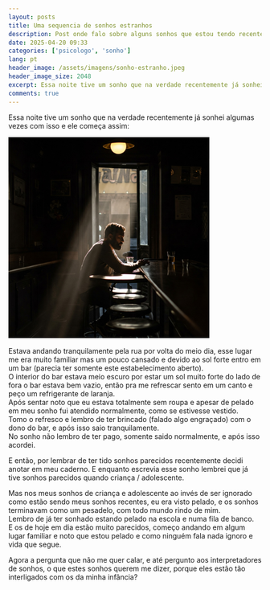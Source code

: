 ```yaml
---
layout: posts
title: Uma sequencia de sonhos estranhos
description: Post onde falo sobre alguns sonhos que estou tendo recentemente.
date: 2025-04-20 09:33
categories: ['psicologo', 'sonho']
lang: pt
header_image: /assets/imagens/sonho-estranho.jpeg
header_image_size: 2048
excerpt: Essa noite tive um sonho que na verdade recentemente já sonhei algumas vezes com isso e ele começ...
comments: true
---
```


Essa noite tive um sonho que na verdade recentemente já sonhei algumas vezes com isso e ele começa assim:

<img src="/assets/imagens/sonho-estranho.jpeg" alt="Um sonho estranho que tive esta noite" width="400" height="400">

Estava andando tranquilamente pela rua por volta do meio dia, esse lugar me era muito familiar mas um pouco cansado e devido ao sol forte entro em um bar (parecia ter somente este estabelecimento aberto).<br>
O interior do bar estava meio escuro por estar um sol muito forte do lado de fora o bar estava bem vazio, então pra me refrescar sento em um canto e peço um refrigerante de laranja.<br>
Após sentar noto que eu estava totalmente sem roupa e apesar de pelado em meu sonho fui atendido normalmente, como se estivesse vestido.<br>
Tomo o refresco e lembro de ter brincado (falado algo engraçado) com o dono do bar, e após isso saio tranquilamente.<br>
No sonho não lembro de ter pago, somente saido normalmente, e após isso acordei.

E então, por lembrar de ter tido sonhos parecidos recentemente decidi anotar em meu caderno. E enquanto escrevia esse sonho lembrei que já tive sonhos parecidos quando criança / adolescente.

Mas nos meus sonhos de criança e adolescente ao invés de ser ignorado como estão sendo meus sonhos recentes, eu era visto pelado, e os sonhos terminavam como um pesadelo, com todo mundo rindo de mim. <br>Lembro de já ter sonhado estando pelado na escola e numa fila de banco. <br>E os de hoje em dia estão muito parecidos, começo andando em algum lugar familiar e noto que estou pelado e como ninguém fala nada ignoro e vida que segue.

Agora a pergunta que não me quer calar, e até pergunto aos interpretadores de sonhos, o que estes sonhos querem me dizer, porque eles estão tão interligados com os da minha infância?